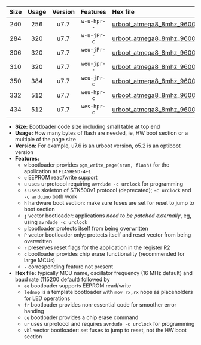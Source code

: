 |Size|Usage|Version|Features|Hex file|
|:-:|:-:|:-:|:-:|:--|
|240|256|u7.7|`w-u-hpr--`|[urboot_atmega8_8mhz_9600bps_lednop_fr_ur.hex](https://raw.githubusercontent.com/stefanrueger/urboot.hex/main/mcus/atmega8/fcpu_8mhz/9600_bps/urboot_atmega8_8mhz_9600bps_lednop_fr_ur.hex)|
|284|320|u7.7|`w-u-jPr-c`|[urboot_atmega8_8mhz_9600bps_lednop_fr_ce_ur_vbl.hex](https://raw.githubusercontent.com/stefanrueger/urboot.hex/main/mcus/atmega8/fcpu_8mhz/9600_bps/urboot_atmega8_8mhz_9600bps_lednop_fr_ce_ur_vbl.hex)|
|306|320|u7.7|`weu-jPr--`|[urboot_atmega8_8mhz_9600bps_ee_lednop_ur_vbl.hex](https://raw.githubusercontent.com/stefanrueger/urboot.hex/main/mcus/atmega8/fcpu_8mhz/9600_bps/urboot_atmega8_8mhz_9600bps_ee_lednop_ur_vbl.hex)|
|310|320|u7.7|`weu-jpr--`|[urboot_atmega8_8mhz_9600bps_ee_lednop_fr_ur_vbl.hex](https://raw.githubusercontent.com/stefanrueger/urboot.hex/main/mcus/atmega8/fcpu_8mhz/9600_bps/urboot_atmega8_8mhz_9600bps_ee_lednop_fr_ur_vbl.hex)|
|350|384|u7.7|`weu-jPr-c`|[urboot_atmega8_8mhz_9600bps_ee_lednop_fr_ce_ur_vbl.hex](https://raw.githubusercontent.com/stefanrueger/urboot.hex/main/mcus/atmega8/fcpu_8mhz/9600_bps/urboot_atmega8_8mhz_9600bps_ee_lednop_fr_ce_ur_vbl.hex)|
|332|512|u7.7|`weu-hpr-c`|[urboot_atmega8_8mhz_9600bps_ee_lednop_fr_ce_ur.hex](https://raw.githubusercontent.com/stefanrueger/urboot.hex/main/mcus/atmega8/fcpu_8mhz/9600_bps/urboot_atmega8_8mhz_9600bps_ee_lednop_fr_ce_ur.hex)|
|434|512|u7.7|`wes-hpr-c`|[urboot_atmega8_8mhz_9600bps_ee_lednop_fr_ce.hex](https://raw.githubusercontent.com/stefanrueger/urboot.hex/main/mcus/atmega8/fcpu_8mhz/9600_bps/urboot_atmega8_8mhz_9600bps_ee_lednop_fr_ce.hex)|

- **Size:** Bootloader code size including small table at top end
- **Usage:** How many bytes of flash are needed, ie, HW boot section or a multiple of the page size
- **Version:** For example, u7.6 is an urboot version, o5.2 is an optiboot version
- **Features:**
  + `w` bootloader provides `pgm_write_page(sram, flash)` for the application at `FLASHEND-4+1`
  + `e` EEPROM read/write support
  + `u` uses urprotocol requiring `avrdude -c urclock` for programming
  + `s` uses skeleton of STK500v1 protocol (deprecated); `-c urclock` and `-c arduino` both work
  + `h` hardware boot section: make sure fuses are set for reset to jump to boot section
  + `j` vector bootloader: applications *need to be patched externally*, eg, using `avrdude -c urclock`
  + `p` bootloader protects itself from being overwritten
  + `P` vector bootloader only: protects itself and reset vector from being overwritten
  + `r` preserves reset flags for the application in the register R2
  + `c` bootloader provides chip erase functionality (recommended for large MCUs)
  + `-` corresponding feature not present
- **Hex file:** typically MCU name, oscillator frequency (16 MHz default) and baud rate (115200 default) followed by
  + `ee` bootloader supports EEPROM read/write
  + `lednop` is a template bootloader with `mov rx,rx` nops as placeholders for LED operations
  + `fr` bootloader provides non-essential code for smoother error handing
  + `ce` bootloader provides a chip erase command
  + `ur` uses urprotocol and requires `avrdude -c urclock` for programming
  + `vbl` vector bootloader: set fuses to jump to reset, not the HW boot section
